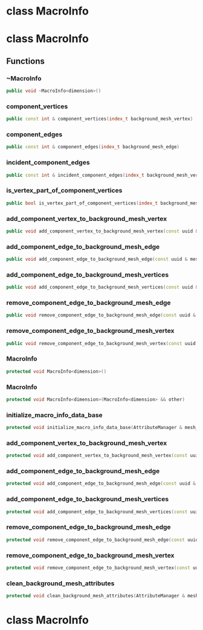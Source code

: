 # class MacroInfo


# class MacroInfo


## Functions

### ~MacroInfo

```cpp
public void ~MacroInfo<dimension>()
```


### component_vertices

```cpp
public const int & component_vertices(index_t background_mesh_vertex)
```


### component_edges

```cpp
public const int & component_edges(index_t background_mesh_edge)
```


### incident_component_edges

```cpp
public const int & incident_component_edges(index_t background_mesh_vertex)
```


### is_vertex_part_of_component_vertices

```cpp
public bool is_vertex_part_of_component_vertices(index_t background_mesh_vertex, const uuid & mesh_component_id)
```


### add_component_vertex_to_background_mesh_vertex

```cpp
public void add_component_vertex_to_background_mesh_vertex(const uuid & mesh_id, index_t vertex_id, index_t background_mesh_vertex_id, MacroInfoKey )
```


### add_component_edge_to_background_mesh_edge

```cpp
public void add_component_edge_to_background_mesh_edge(const uuid & mesh_id, index_t edge_id, index_t background_mesh_edge_id, MacroInfoKey )
```


### add_component_edge_to_background_mesh_vertices

```cpp
public void add_component_edge_to_background_mesh_vertices(const uuid & mesh_id, index_t edge_id, absl::Span<const index_t> background_mesh_vertex_ids, MacroInfoKey )
```


### remove_component_edge_to_background_mesh_edge

```cpp
public void remove_component_edge_to_background_mesh_edge(const uuid & mesh_id, index_t edge_id, index_t background_mesh_edge_id, MacroInfoKey )
```


### remove_component_edge_to_background_mesh_vertex

```cpp
public void remove_component_edge_to_background_mesh_vertex(const uuid & mesh_id, index_t edge_id, index_t background_mesh_vertex_id, MacroInfoKey )
```


### MacroInfo

```cpp
protected void MacroInfo<dimension>()
```


### MacroInfo

```cpp
protected void MacroInfo<dimension>(MacroInfo<dimension> && other)
```


### initialize_macro_info_data_base

```cpp
protected void initialize_macro_info_data_base(AttributeManager & mesh_vertex_attribute_manager, AttributeManager & mesh_edge_attribute_manager)
```


### add_component_vertex_to_background_mesh_vertex

```cpp
protected void add_component_vertex_to_background_mesh_vertex(const uuid & mesh_id, index_t vertex_id, index_t background_mesh_vertex_id)
```


### add_component_edge_to_background_mesh_edge

```cpp
protected void add_component_edge_to_background_mesh_edge(const uuid & mesh_id, index_t edge_id, index_t background_mesh_edge_id)
```


### add_component_edge_to_background_mesh_vertices

```cpp
protected void add_component_edge_to_background_mesh_vertices(const uuid & mesh_id, index_t edge_id, absl::Span<const index_t> background_mesh_vertex_ids)
```


### remove_component_edge_to_background_mesh_edge

```cpp
protected void remove_component_edge_to_background_mesh_edge(const uuid & mesh_id, index_t edge_id, index_t background_mesh_edge_id)
```


### remove_component_edge_to_background_mesh_vertex

```cpp
protected void remove_component_edge_to_background_mesh_vertex(const uuid & mesh_id, index_t edge_id, index_t background_mesh_vertex_id)
```


### clean_background_mesh_attributes

```cpp
protected void clean_background_mesh_attributes(AttributeManager & mesh_vertex_attribute_manager, AttributeManager & mesh_edge_attribute_manager)
```




# class MacroInfo


